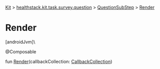 
[Kit](../../../kit.html) > [healthstack.kit.task.survey.question](../index.html) > [QuestionSubStep](index.html) > [Render](-render.html)



# Render



[androidJvm]\




@Composable



fun [Render](-render.html)(callbackCollection: [CallbackCollection](../../healthstack.kit.task.base/-callback-collection/index.html))





